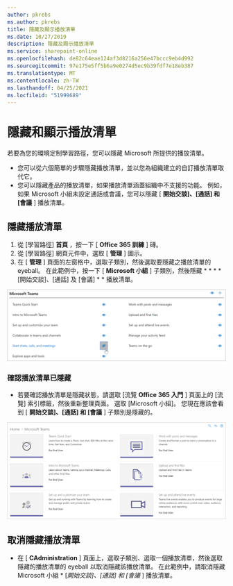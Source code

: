 ```yaml
---
author: pkrebs
ms.author: pkrebs
title: 隱藏及顯示播放清單
ms.date: 10/27/2019
description: 隱藏及顯示播放清單
ms.service: sharepoint-online
ms.openlocfilehash: de82c64eae124af3d8216a256e47bccc9eb4d992
ms.sourcegitcommit: 97e175e5ff5b6a9e0274d5ec9b39fdf7e18eb387
ms.translationtype: MT
ms.contentlocale: zh-TW
ms.lasthandoff: 04/25/2021
ms.locfileid: "51999689"
---
```

# <a name="hide-and-show-playlists"></a>隱藏和顯示播放清單

若要為您的環境定制學習路徑，您可以隱藏 Microsoft 所提供的播放清單。 

- 您可以從六個簡單的步驟隱藏播放清單，並以您為組織建立的自訂播放清單取代它。
- 您可以隱藏產品的播放清單，如果播放清單涵蓋組織中不支援的功能。 例如，如果 Microsoft 小組未設定通話或會議，您可以隱藏 [ **開始交談]、[通話] 和 [會議** ] 播放清單。 

## <a name="hide-a-playlist"></a>隱藏播放清單

1. 從 [學習路徑] **首頁** ，按一下 [ **Office 365 訓練** ] 磚。
2. 從 [學習路徑] 網頁元件中，選取 [ **管理** ] 圖示。 
3. 在 [ **管理** ] 頁面的左窗格中，選取子類別，然後選取要隱藏之播放清單的 eyeball。 在此範例中，按一下 [ **Microsoft 小組** ] 子類別，然後隱藏 * * * * [開始交談]、[通話] 及 [會議] * * 播放清單。  

![cg-hideplaylist.png](media/cg-hideplaylist.png)

### <a name="verify-the-playlist-is-hidden"></a>確認播放清單已隱藏
- 若要確認播放清單是隱藏狀態，請選取 [流覽 **Office 365 入門** ] 頁面上的 [流覽] 索引標籤，然後重新整理頁面。 選取 [Microsoft 小組]。 您現在應該會看到 [ **開始交談]、[通話] 和 [會議** ] 子類別是隱藏的。 

![cg-hideplaylistrefresh.png](media/cg-hideplaylistrefresh.png)

## <a name="unhide-a-playlist"></a>取消隱藏播放清單

- 在 [ **CAdministration** ] 頁面上，選取子類別、選取一個播放清單，然後選取隱藏的播放清單的 eyeball 以取消隱藏該播放清單。 在此範例中，請取消隱藏 Microsoft 小組 * [*_開始交談]、[通話] 和 [會議_* ] 播放清單。   

